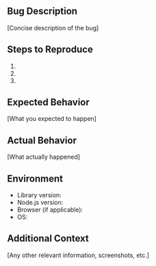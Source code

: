 ## Bug Description
[Concise description of the bug]

## Steps to Reproduce
1. 
2. 
3. 

## Expected Behavior
[What you expected to happen]

## Actual Behavior
[What actually happened]

## Environment
- Library version:
- Node.js version:
- Browser (if applicable):
- OS:

## Additional Context
[Any other relevant information, screenshots, etc.]
